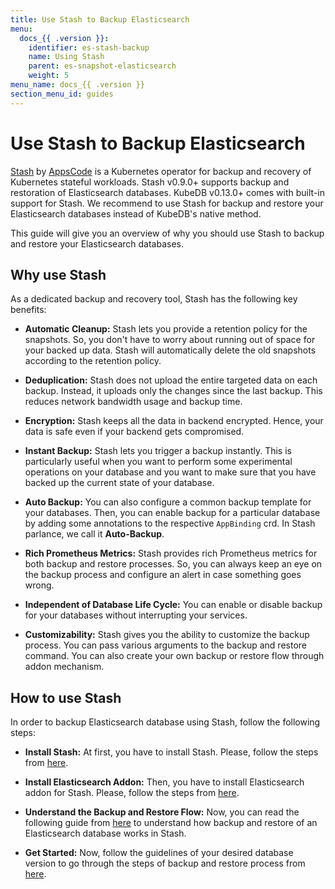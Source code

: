 ```yaml
---
title: Use Stash to Backup Elasticsearch
menu:
  docs_{{ .version }}:
    identifier: es-stash-backup
    name: Using Stash
    parent: es-snapshot-elasticsearch
    weight: 5
menu_name: docs_{{ .version }}
section_menu_id: guides
---
```


# Use Stash to Backup Elasticsearch

[Stash](https://appscode.com/products/stash) by [AppsCode](https://appscode.com) is a Kubernetes operator for backup and recovery of Kubernetes stateful workloads. Stash v0.9.0+ supports backup and restoration of Elasticsearch databases. KubeDB v0.13.0+ comes with built-in support for Stash. We recommend to use Stash for backup and restore your Elasticsearch databases instead of KubeDB's native method.

This guide will give you an overview of why you should use Stash to backup and restore your Elasticsearch databases.

## Why use Stash

As a dedicated backup and recovery tool, Stash has the following key benefits:

- **Automatic Cleanup:** Stash lets you provide a retention policy for the snapshots. So, you don't have to worry about running out of space for your backed up data. Stash will automatically delete the old snapshots according to the retention policy.

- **Deduplication:** Stash does not upload the entire targeted data on each backup. Instead, it uploads only the changes since the last backup. This reduces network bandwidth usage and backup time.

- **Encryption:** Stash keeps all the data in backend encrypted. Hence, your data is safe even if your backend gets compromised.

- **Instant Backup:** Stash lets you trigger a backup instantly. This is particularly useful when you want to perform some experimental operations on your database and you want to make sure that you have backed up the current state of your database.

- **Auto Backup:** You can also configure a common backup template for your databases. Then, you can enable backup for a particular database by adding some annotations to the respective `AppBinding` crd. In Stash parlance, we call it **Auto-Backup**.

- **Rich Prometheus Metrics:** Stash provides rich Prometheus metrics for both backup and restore processes. So, you can always keep an eye on the backup process and configure an alert in case something goes wrong.

- **Independent of Database Life Cycle:** You can enable or disable backup for your databases without interrupting your services.

- **Customizability:** Stash gives you the ability to customize the backup process. You can pass various arguments to the backup and restore command. You can also create your own backup or restore flow through addon mechanism.

## How to use Stash

In order to backup Elasticsearch database using Stash, follow the following steps:

- **Install Stash:** At first, you have to install Stash. Please, follow the steps from [here](https://appscode.com/products/stash/latest/setup/install/).

- **Install Elasticsearch Addon:** Then, you have to install Elasticsearch addon for Stash. Please, follow the steps from [here](https://appscode.com/products/stash/latest/addons/elasticsearch/setup/install/).

- **Understand the Backup and Restore Flow:** Now, you can read the following guide from [here](https://appscode.com/products/stash/latest/addons/elasticsearch/overview/) to understand how backup and restore of an Elasticsearch database works in Stash.

- **Get Started:** Now, follow the guidelines of your desired database version to go through the steps of backup and restore process from [here](https://appscode.com/products/stash/latest/addons/elasticsearch/).
